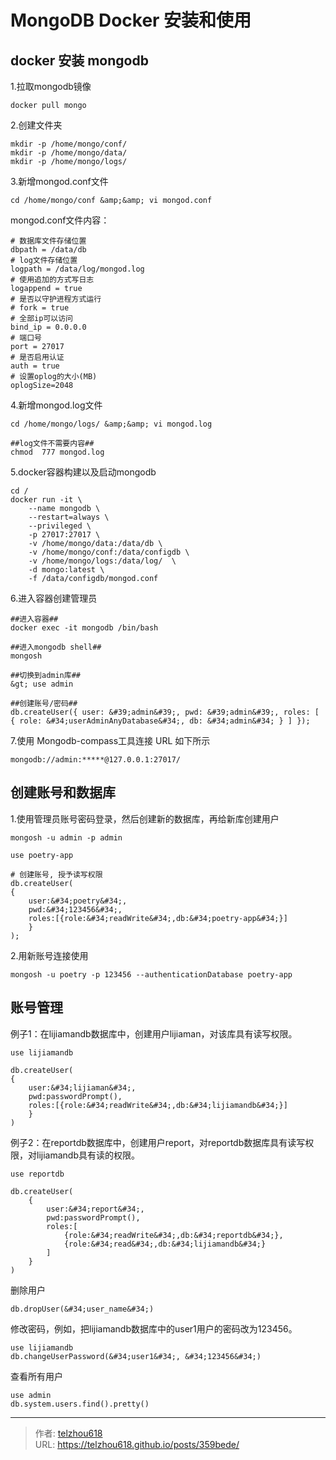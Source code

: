 # MongoDB Docker 安装和使用


## docker 安装 mongodb

1.拉取mongodb镜像

```shell
docker pull mongo

```

2.创建文件夹

```shell
mkdir -p /home/mongo/conf/
mkdir -p /home/mongo/data/
mkdir -p /home/mongo/logs/

```

3.新增mongod.conf文件

```shell
cd /home/mongo/conf &amp;&amp; vi mongod.conf

```

mongod.conf文件内容：

```shell
# 数据库文件存储位置
dbpath = /data/db
# log文件存储位置
logpath = /data/log/mongod.log
# 使用追加的方式写日志
logappend = true
# 是否以守护进程方式运行
# fork = true
# 全部ip可以访问
bind_ip = 0.0.0.0
# 端口号
port = 27017
# 是否启用认证
auth = true
# 设置oplog的大小(MB)
oplogSize=2048

```

4.新增mongod.log文件

```shell
cd /home/mongo/logs/ &amp;&amp; vi mongod.log

##log文件不需要内容##
chmod  777 mongod.log 

```

5.docker容器构建以及启动mongodb

```shell
cd /
docker run -it \
	--name mongodb \
	--restart=always \
    --privileged \
    -p 27017:27017 \
    -v /home/mongo/data:/data/db \
    -v /home/mongo/conf:/data/configdb \
    -v /home/mongo/logs:/data/log/  \
    -d mongo:latest \
    -f /data/configdb/mongod.conf

```

6.进入容器创建管理员

```shell
##进入容器##
docker exec -it mongodb /bin/bash

##进入mongodb shell##
mongosh

##切换到admin库##
&gt; use admin

##创建账号/密码##
db.createUser({ user: &#39;admin&#39;, pwd: &#39;admin&#39;, roles: [ { role: &#34;userAdminAnyDatabase&#34;, db: &#34;admin&#34; } ] });

```

7.使用 Mongodb-compass工具连接 URL 如下所示

```shell
mongodb://admin:*****@127.0.0.1:27017/
```

## 创建账号和数据库

1.使用管理员账号密码登录，然后创建新的数据库，再给新库创建用户
```shell
mongosh -u admin -p admin

use poetry-app

# 创建账号, 授予读写权限
db.createUser(
{
    user:&#34;poetry&#34;,
    pwd:&#34;123456&#34;,
    roles:[{role:&#34;readWrite&#34;,db:&#34;poetry-app&#34;}]
    }
);

```
2.用新账号连接使用
```shell
mongosh -u poetry -p 123456 --authenticationDatabase poetry-app

```

## 账号管理
例子1：在lijiamandb数据库中，创建用户lijiaman，对该库具有读写权限。
```shell
use lijiamandb

db.createUser(
{
    user:&#34;lijiaman&#34;,
    pwd:passwordPrompt(),
    roles:[{role:&#34;readWrite&#34;,db:&#34;lijiamandb&#34;}]
    }
)
```
例子2：在reportdb数据库中，创建用户report，对reportdb数据库具有读写权限，对lijiamandb具有读的权限。
```shell
use reportdb

db.createUser(
    {
        user:&#34;report&#34;,
        pwd:passwordPrompt(),
        roles:[
            {role:&#34;readWrite&#34;,db:&#34;reportdb&#34;},
            {role:&#34;read&#34;,db:&#34;lijiamandb&#34;}
        ]
    }
)
```
删除用户
```shell
db.dropUser(&#34;user_name&#34;)
```
修改密码，例如，把lijiamandb数据库中的user1用户的密码改为123456。
```shell
use lijiamandb
db.changeUserPassword(&#34;user1&#34;, &#34;123456&#34;)
```
查看所有用户
```shell
use admin
db.system.users.find().pretty()
```


---

> 作者: [telzhou618](https://github.com/telzhou618)  
> URL: https://telzhou618.github.io/posts/359bede/  

